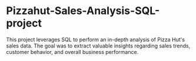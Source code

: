 # Pizzahut-Sales-Analysis-SQL-project
This project leverages SQL to perform an in-depth analysis of Pizza Hut's sales data. The goal was to extract valuable insights regarding sales trends, customer behavior, and overall business performance.
